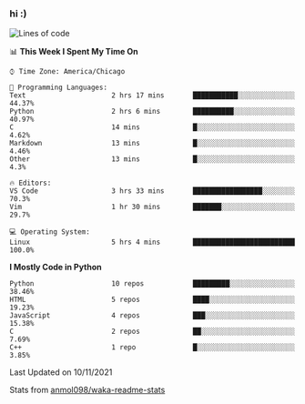 ### hi :)

<!--START_SECTION:waka-->
![Lines of code](https://img.shields.io/badge/From%20Hello%20World%20I%27ve%20Written-886751%20lines%20of%20code-blue)

📊 **This Week I Spent My Time On** 

```text
⌚︎ Time Zone: America/Chicago

💬 Programming Languages: 
Text                     2 hrs 17 mins       ███████████░░░░░░░░░░░░░░   44.37% 
Python                   2 hrs 6 mins        ██████████░░░░░░░░░░░░░░░   40.97% 
C                        14 mins             █░░░░░░░░░░░░░░░░░░░░░░░░   4.62% 
Markdown                 13 mins             █░░░░░░░░░░░░░░░░░░░░░░░░   4.46% 
Other                    13 mins             █░░░░░░░░░░░░░░░░░░░░░░░░   4.3%

🔥 Editors: 
VS Code                  3 hrs 33 mins       █████████████████░░░░░░░░   70.3% 
Vim                      1 hr 30 mins        ███████░░░░░░░░░░░░░░░░░░   29.7%

💻 Operating System: 
Linux                    5 hrs 4 mins        █████████████████████████   100.0%

```

**I Mostly Code in Python** 

```text
Python                   10 repos            █████████░░░░░░░░░░░░░░░░   38.46% 
HTML                     5 repos             ████░░░░░░░░░░░░░░░░░░░░░   19.23% 
JavaScript               4 repos             ███░░░░░░░░░░░░░░░░░░░░░░   15.38% 
C                        2 repos             ██░░░░░░░░░░░░░░░░░░░░░░░   7.69% 
C++                      1 repo              █░░░░░░░░░░░░░░░░░░░░░░░░   3.85%

```



 Last Updated on 10/11/2021
<!--END_SECTION:waka-->

Stats from [anmol098/waka-readme-stats](https://github.com/anmol098/waka-readme-stats)